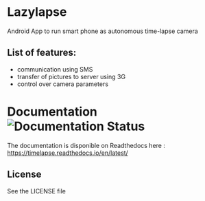 # Lazylapse
Android App to run smart phone as autonomous time-lapse camera

## List of features:
* communication using SMS
* transfer of pictures to server using 3G
* control over camera parameters 

# Documentation ![Documentation Status](https://readthedocs.org/projects/timelapse/badge/?version=latest)
The documentation is disponible on Readthedocs here : https://timelapse.readthedocs.io/en/latest/ 

## License
See the LICENSE file
